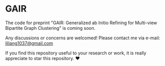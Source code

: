 # GAIR
The code for preprint "GAIR: Generalized ab Initio Refining for Multi-view Bipartite Graph Clustering" is coming soon.    

Any discussions or concerns are welcomed! Please contact me via e-mail: liliang1037@gmail.com  

If you find this repository useful to your research or work, it is really appreciate to star this repository. ❤️  
